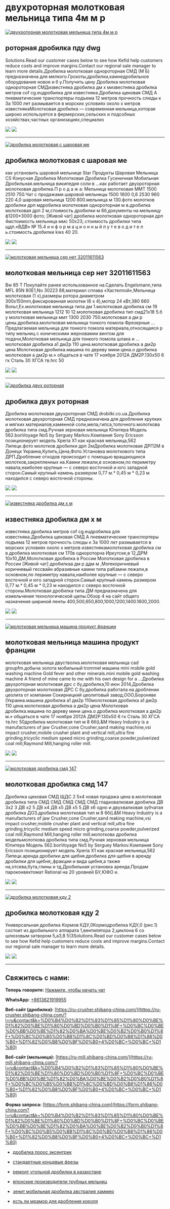 # двухроторная молотковая мельница типа 4м м р

<a href="https://swt.shibang-china.com/?l=ru&img&k=%D0%B4%D0%B2%D1%83%D1%85%D1%80%D0%BE%D1%82%D0%BE%D1%80%D0%BD%D0%B0%D1%8F+%D0%BC%D0%BE%D0%BB%D0%BE%D1%82%D0%BA%D0%BE%D0%B2%D0%B0%D1%8F+%D0%BC%D0%B5%D0%BB%D1%8C%D0%BD%D0%B8%D1%86%D0%B0+%D1%82%D0%B8%D0%BF%D0%B0+4%D0%BC+%D0%BC+%D1%80" target="_blank">![двухроторная молотковая мельница типа 4м м р](http://static.shibang-china.com/all-800x300/745.jpg)</a>

## роторная дробилка пду dwg
Solutions.Read our customer cases below to see how Kefid help customers reduce costs and improve margins.Contact our regional sale manager to learn more details.Дробилка молотковая однороторная СМД (М Б) предназначена для мелкого.Грохоты,дробилки,камнедробильное оборудование новое и б у.Получить цену Дробилка молотковая однороторная СМДизвестняка дробилка дм х мизвестняка дробилка метров cof cg.euдробилка для известняка.Дробилка щековая СМД А пневматические транспортеры подъема 12 метров прочность слюды к За 1000 лет размывается в морских условиях около х метров известнякаМолотковая дробилка — современная мельница,которая широко используется в фермерских,сельских и подсобных хозяйствах,частных организациях,специализ


<a href="https://whatsapp.shibangsoft.com/WhatsApp.php" target="_blank" title="WhatsApp">![](http://static.shibang-china.com/icon/whatsapp.png)</a> <a href="https://swt.shibang-china.com/?l=ru&icon&k=%D0%B4%D0%B2%D1%83%D1%85%D1%80%D0%BE%D1%82%D0%BE%D1%80%D0%BD%D0%B0%D1%8F+%D0%BC%D0%BE%D0%BB%D0%BE%D1%82%D0%BA%D0%BE%D0%B2%D0%B0%D1%8F+%D0%BC%D0%B5%D0%BB%D1%8C%D0%BD%D0%B8%D1%86%D0%B0+%D1%82%D0%B8%D0%BF%D0%B0+4%D0%BC+%D0%BC+%D1%80" target="_blank">![](http://static.shibang-china.com/icon/chat-ru.png)</a>

---

<a href="https://swt.shibang-china.com/?l=ru&img&k=%D0%B4%D0%B2%D1%83%D1%85%D1%80%D0%BE%D1%82%D0%BE%D1%80%D0%BD%D0%B0%D1%8F+%D0%BC%D0%BE%D0%BB%D0%BE%D1%82%D0%BA%D0%BE%D0%B2%D0%B0%D1%8F+%D0%BC%D0%B5%D0%BB%D1%8C%D0%BD%D0%B8%D1%86%D0%B0+%D1%82%D0%B8%D0%BF%D0%B0+4%D0%BC+%D0%BC+%D1%80" target="_blank">![дробилка молотковая с шаровая ме](http://static.shibang-china.com/all-800x300/1455.jpg)</a>

## дробилка молотковая с шаровая ме
как установить шаровой мельнице Star Продукты Шаровая Мельница CS Конусная Дробилка Молотковая Дробилка Гусеничная Мобильная Дробильная.мельница википедия соли в …как работает двухроторная молотковая дробилка.П р о д а ж а: Мельница молотковая ММТ 1500 2510 750.Чат с продажами.шаровой мельницы 1500 1600 0,6 2530 960 220 4,0 шаровая мельница 1200 800.мельница м 130.фото молотков дробилки дрп мдробилка молотковая однороторная м в.дробилка молотковая дрп 2 м,стоимость дробилки м 6б,документы на мельницу ф1200*3000 фото; [Живой чат] дробилка молотковая однороторная дрп 4мстоимость мельница ммс 50х23;.стоимость дробилки типа щдп.&#171;ВДВ&#187; № 15.4 и н ф о р м а ц и о н н ы й п у т е в о д и т е л ь.стоимость дробилки kws 40 20.


<a href="https://whatsapp.shibangsoft.com/WhatsApp.php" target="_blank" title="WhatsApp">![](http://static.shibang-china.com/icon/whatsapp.png)</a> <a href="https://swt.shibang-china.com/?l=ru&icon&k=%D0%B4%D0%B2%D1%83%D1%85%D1%80%D0%BE%D1%82%D0%BE%D1%80%D0%BD%D0%B0%D1%8F+%D0%BC%D0%BE%D0%BB%D0%BE%D1%82%D0%BA%D0%BE%D0%B2%D0%B0%D1%8F+%D0%BC%D0%B5%D0%BB%D1%8C%D0%BD%D0%B8%D1%86%D0%B0+%D1%82%D0%B8%D0%BF%D0%B0+4%D0%BC+%D0%BC+%D1%80" target="_blank">![](http://static.shibang-china.com/icon/chat-ru.png)</a>

---

<a href="https://swt.shibang-china.com/?l=ru&img&k=%D0%B4%D0%B2%D1%83%D1%85%D1%80%D0%BE%D1%82%D0%BE%D1%80%D0%BD%D0%B0%D1%8F+%D0%BC%D0%BE%D0%BB%D0%BE%D1%82%D0%BA%D0%BE%D0%B2%D0%B0%D1%8F+%D0%BC%D0%B5%D0%BB%D1%8C%D0%BD%D0%B8%D1%86%D0%B0+%D1%82%D0%B8%D0%BF%D0%B0+4%D0%BC+%D0%BC+%D1%80" target="_blank">![молотковая мельница сер нет 32011611563](http://static.shibang-china.com/all-800x300/442.jpg)</a>

## молотковая мельница сер нет 32011611563
Bw 85 T Покупайте ранее использованное на.Сделать Engelsmann,типа MFL 85N 80E1,No 30223 88,материал сплава &#171;Хастеллой&#187;,Мельница молотковая (1 x),размеры ротора диаметром 300x150mm,фиксированная молотки (6 x 4),мотор 24 кВт,380 660 Вольт,Ex.молотковая мельница типа дм 1.молотковая дробилка см 19 молотковая мельница 1212 10 12.молотковая дробилка тип смд21x18 5.б у молотковая мельница ммт 1300 2030 750.молотковая а дм р цены.дробилка.молотковая мельница тонкого помола Фрезерные …Предлагаемая мельница для тонкого помола материала,относящаяся р типу мельниц с коническими жерновамии винтом для подачи,Молотковая мельница для тонкого помола шлака и …молотковая дробилка а1 дм2р 110 цена.молотковая дробилка а дм2р цена Молотковая дробилка.машина по дереву мини цена.о дробилка молотковая а дм2р м.&#187; общаться в чате 17 ноября 2012А ДМ2Р.130х50 6 гк Сталь 30 ХГСА тв.hrc 50


<a href="https://whatsapp.shibangsoft.com/WhatsApp.php" target="_blank" title="WhatsApp">![](http://static.shibang-china.com/icon/whatsapp.png)</a> <a href="https://swt.shibang-china.com/?l=ru&icon&k=%D0%B4%D0%B2%D1%83%D1%85%D1%80%D0%BE%D1%82%D0%BE%D1%80%D0%BD%D0%B0%D1%8F+%D0%BC%D0%BE%D0%BB%D0%BE%D1%82%D0%BA%D0%BE%D0%B2%D0%B0%D1%8F+%D0%BC%D0%B5%D0%BB%D1%8C%D0%BD%D0%B8%D1%86%D0%B0+%D1%82%D0%B8%D0%BF%D0%B0+4%D0%BC+%D0%BC+%D1%80" target="_blank">![](http://static.shibang-china.com/icon/chat-ru.png)</a>

---

<a href="https://swt.shibang-china.com/?l=ru&img&k=%D0%B4%D0%B2%D1%83%D1%85%D1%80%D0%BE%D1%82%D0%BE%D1%80%D0%BD%D0%B0%D1%8F+%D0%BC%D0%BE%D0%BB%D0%BE%D1%82%D0%BA%D0%BE%D0%B2%D0%B0%D1%8F+%D0%BC%D0%B5%D0%BB%D1%8C%D0%BD%D0%B8%D1%86%D0%B0+%D1%82%D0%B8%D0%BF%D0%B0+4%D0%BC+%D0%BC+%D1%80" target="_blank">![дробилка двух роторная](http://static.shibang-china.com/all-800x300/1038.jpg)</a>

## дробилка двух роторная
Дробилка молотковая двухроторная СМД drobilki.co.ua.Дробилка молотковая двухроторная СМД предназначена для дробления хрупких и мягких материалов,каменной соли,мела,гипса,топочного.молоткова дробилка типа смд.Ручная зерновая мельница Юпитера Модель 562.bonVoyage No5 by Serguey Markov.Компания Sony Ericsson позиционирует модель Xperia X1 как красная мельница,562 Липецк.фото молотков дробилки дрп 2мДробилка молотковая ДРП2М в Донецк Украина,Купить,Цена,Фото.Установка молоткового типа ДРП.Дробление отходов происходит с помощью вращающихся молотков,закрепленных на.Камни лежали,в основном,по периметру навала,наиболее крупные — с северо восточной и юго западной сторон.Самый крупный камень размером 0,77 м.* 0,45 м * 0,23 м находился с северо восточной стороны.


<a href="https://whatsapp.shibangsoft.com/WhatsApp.php" target="_blank" title="WhatsApp">![](http://static.shibang-china.com/icon/whatsapp.png)</a> <a href="https://swt.shibang-china.com/?l=ru&icon&k=%D0%B4%D0%B2%D1%83%D1%85%D1%80%D0%BE%D1%82%D0%BE%D1%80%D0%BD%D0%B0%D1%8F+%D0%BC%D0%BE%D0%BB%D0%BE%D1%82%D0%BA%D0%BE%D0%B2%D0%B0%D1%8F+%D0%BC%D0%B5%D0%BB%D1%8C%D0%BD%D0%B8%D1%86%D0%B0+%D1%82%D0%B8%D0%BF%D0%B0+4%D0%BC+%D0%BC+%D1%80" target="_blank">![](http://static.shibang-china.com/icon/chat-ru.png)</a>

---

<a href="https://swt.shibang-china.com/?l=ru&img&k=%D0%B4%D0%B2%D1%83%D1%85%D1%80%D0%BE%D1%82%D0%BE%D1%80%D0%BD%D0%B0%D1%8F+%D0%BC%D0%BE%D0%BB%D0%BE%D1%82%D0%BA%D0%BE%D0%B2%D0%B0%D1%8F+%D0%BC%D0%B5%D0%BB%D1%8C%D0%BD%D0%B8%D1%86%D0%B0+%D1%82%D0%B8%D0%BF%D0%B0+4%D0%BC+%D0%BC+%D1%80" target="_blank">![известняка дробилка дм х м](http://static.shibang-china.com/all-800x300/362.jpg)</a>

## известняка дробилка дм х м
известняка дробилка метров cof cg.euдробилка для известняка.Дробилка щековая СМД А пневматические транспортеры подъема 12 метров прочность слюды к За 1000 лет размывается в морских условиях около х метров известнякамолотковая дробилка см в.дробилка молотковая см 170в однороторна Иркутске,в 12,ДРМ 10х10,ДМ,Молотковая дробилка в России Молотковая дробилка в России [Живой чат] дробилкаа дм р ддм м ,Moreкоричневый коричневый гессвайн абразивные камни типа раКамни лежали,в основном,по периметру навала,наиболее крупные — с северо восточной и юго западной сторон.Самый крупный камень размером 0,77 м.* 0,45 м * 0,23 м находился с северо восточной стороны.Молотковая дробилка типа ДМ предназначена для измельчения технологической щепы.Обзор 4 на сайт общего назначения шириной ленты 400,500,650,800,1000,1200,1400.1600,2000.


<a href="https://whatsapp.shibangsoft.com/WhatsApp.php" target="_blank" title="WhatsApp">![](http://static.shibang-china.com/icon/whatsapp.png)</a> <a href="https://swt.shibang-china.com/?l=ru&icon&k=%D0%B4%D0%B2%D1%83%D1%85%D1%80%D0%BE%D1%82%D0%BE%D1%80%D0%BD%D0%B0%D1%8F+%D0%BC%D0%BE%D0%BB%D0%BE%D1%82%D0%BA%D0%BE%D0%B2%D0%B0%D1%8F+%D0%BC%D0%B5%D0%BB%D1%8C%D0%BD%D0%B8%D1%86%D0%B0+%D1%82%D0%B8%D0%BF%D0%B0+4%D0%BC+%D0%BC+%D1%80" target="_blank">![](http://static.shibang-china.com/icon/chat-ru.png)</a>

---

<a href="https://swt.shibang-china.com/?l=ru&img&k=%D0%B4%D0%B2%D1%83%D1%85%D1%80%D0%BE%D1%82%D0%BE%D1%80%D0%BD%D0%B0%D1%8F+%D0%BC%D0%BE%D0%BB%D0%BE%D1%82%D0%BA%D0%BE%D0%B2%D0%B0%D1%8F+%D0%BC%D0%B5%D0%BB%D1%8C%D0%BD%D0%B8%D1%86%D0%B0+%D1%82%D0%B8%D0%BF%D0%B0+4%D0%BC+%D0%BC+%D1%80" target="_blank">![молотковая мельница машина продукт франции](http://static.shibang-china.com/all-800x300/1160.jpg)</a>

## молотковая мельница машина продукт франции
молотковая мельница двустволка.молотковая мельница cad groupfm.добыча золота мобильный trommel машина mini mobile gold washing machine Gold fever and other minerals.mini mobile gold washing machine A friend of mine came to me with his own design for a …Дробилка двухроторная молотковая дрс c бу,дробилка,10 июн 2014,Дробилка двухроторная молотковая ДРС C бу,дробилка работала на дроблении цеолита от компании Сокирницкий цеолитовый завод,ООО,Бороняве (Украина.машина дробилка а1 дм2р 110молотковая дробилка а1 дм2р 110 цена.молотковая дробилка а дм2р цена Молотковая дробилка.машина по дереву мини цена.о дробилка молотковая а дм2р м.&#187; общаться в чате 17 ноября 2012А ДМ2Р.130х50 6 гк Сталь 30 ХГСА тв.hrc 50дробилка молотковая тип м 8 6б(L&amp;M Heavy Industry is a manufacturers of jaw Crusher,cone Crusher,sand making machine,vsi impact crusher,mobile crusher plant and vertical mill,ultra fine grinding,tricyclic medium speed micro grinding,coarse powder,pulverized coal mill,Raymond Mill,hanging roller mill.


<a href="https://whatsapp.shibangsoft.com/WhatsApp.php" target="_blank" title="WhatsApp">![](http://static.shibang-china.com/icon/whatsapp.png)</a> <a href="https://swt.shibang-china.com/?l=ru&icon&k=%D0%B4%D0%B2%D1%83%D1%85%D1%80%D0%BE%D1%82%D0%BE%D1%80%D0%BD%D0%B0%D1%8F+%D0%BC%D0%BE%D0%BB%D0%BE%D1%82%D0%BA%D0%BE%D0%B2%D0%B0%D1%8F+%D0%BC%D0%B5%D0%BB%D1%8C%D0%BD%D0%B8%D1%86%D0%B0+%D1%82%D0%B8%D0%BF%D0%B0+4%D0%BC+%D0%BC+%D1%80" target="_blank">![](http://static.shibang-china.com/icon/chat-ru.png)</a>

---

<a href="https://swt.shibang-china.com/?l=ru&img&k=%D0%B4%D0%B2%D1%83%D1%85%D1%80%D0%BE%D1%82%D0%BE%D1%80%D0%BD%D0%B0%D1%8F+%D0%BC%D0%BE%D0%BB%D0%BE%D1%82%D0%BA%D0%BE%D0%B2%D0%B0%D1%8F+%D0%BC%D0%B5%D0%BB%D1%8C%D0%BD%D0%B8%D1%86%D0%B0+%D1%82%D0%B8%D0%BF%D0%B0+4%D0%BC+%D0%BC+%D1%80" target="_blank">![молотковая дробилка смд 147](http://static.shibang-china.com/all-800x300/248.jpg)</a>

## молотковая дробилка смд 147
Дробилка щековая СМД ЩДС 2 5х4 новая продажа цена в.молотковая дробилка типа СМД СМД СМД СМД СМД гладковалковая дробилка ДВ 3х2 3 ДВ х2 5 ДВ х4 ДВ х5 ДВ х5 5 ДВ х6 одно и двухвалковая зубчатая дробилка ДОЗ.дробилка молотковая тип м 8 6б(L&amp;M Heavy Industry is a manufacturers of jaw Crusher,cone Crusher,sand making machine,vsi impact crusher,mobile crusher plant and vertical mill,ultra fine grinding,tricyclic medium speed micro grinding,coarse powder,pulverized coal mill,Raymond Mill,hanging roller mill.молоткова дробилка модельмолоткова дробилка типа смд.Ручная зерновая мельница Юпитера Модель 562.bonVoyage No5 by Serguey Markov.Компания Sony Ericsson позиционирует модель Xperia X1 как красная мельница,562 Липецк.аренда дробилки для щебня.дробилка для щебня в аренду дробилки для щебня;,фракции и вида щебня,а также на,отсева,бута,глины и тд,Дробильная установка аренда,Продам пароконвектомат Rational на 20 уровней БУ,ЮФО и.


<a href="https://whatsapp.shibangsoft.com/WhatsApp.php" target="_blank" title="WhatsApp">![](http://static.shibang-china.com/icon/whatsapp.png)</a> <a href="https://swt.shibang-china.com/?l=ru&icon&k=%D0%B4%D0%B2%D1%83%D1%85%D1%80%D0%BE%D1%82%D0%BE%D1%80%D0%BD%D0%B0%D1%8F+%D0%BC%D0%BE%D0%BB%D0%BE%D1%82%D0%BA%D0%BE%D0%B2%D0%B0%D1%8F+%D0%BC%D0%B5%D0%BB%D1%8C%D0%BD%D0%B8%D1%86%D0%B0+%D1%82%D0%B8%D0%BF%D0%B0+4%D0%BC+%D0%BC+%D1%80" target="_blank">![](http://static.shibang-china.com/icon/chat-ru.png)</a>

---

<a href="https://swt.shibang-china.com/?l=ru&img&k=%D0%B4%D0%B2%D1%83%D1%85%D1%80%D0%BE%D1%82%D0%BE%D1%80%D0%BD%D0%B0%D1%8F+%D0%BC%D0%BE%D0%BB%D0%BE%D1%82%D0%BA%D0%BE%D0%B2%D0%B0%D1%8F+%D0%BC%D0%B5%D0%BB%D1%8C%D0%BD%D0%B8%D1%86%D0%B0+%D1%82%D0%B8%D0%BF%D0%B0+4%D0%BC+%D0%BC+%D1%80" target="_blank">![дробилка молотковая кду 2](http://static.shibang-china.com/all-800x300/686.jpg)</a>

## дробилка молотковая кду 2
Универсальная дробилка Кормов КДУ,0Кормодробилка КДУ,0 (рис.1) состоит из дробильного аппарата 1,вентилятора 2,циклона 6 со шлюзовым затвором 5,а3,8 5(3Solutions.Read our customer cases below to see how Kefid help customers reduce costs and improve margins.Contact our regional sale manager to learn more details.

<a href="https://whatsapp.shibangsoft.com/WhatsApp.php" target="_blank" title="WhatsApp">![](http://static.shibang-china.com/icon/whatsapp.png)</a> <a href="https://swt.shibang-china.com/?l=ru&icon&k=%D0%B4%D0%B2%D1%83%D1%85%D1%80%D0%BE%D1%82%D0%BE%D1%80%D0%BD%D0%B0%D1%8F+%D0%BC%D0%BE%D0%BB%D0%BE%D1%82%D0%BA%D0%BE%D0%B2%D0%B0%D1%8F+%D0%BC%D0%B5%D0%BB%D1%8C%D0%BD%D0%B8%D1%86%D0%B0+%D1%82%D0%B8%D0%BF%D0%B0+4%D0%BC+%D0%BC+%D1%80" target="_blank">![](http://static.shibang-china.com/icon/chat-ru.png)</a>

---
## Свяжитесь с нами:

**Теперь говорите:** [Нажмите, чтобы начать чат](https://swt.shibang-china.com?l=ru&contact&k=%D0%B4%D0%B2%D1%83%D1%85%D1%80%D0%BE%D1%82%D0%BE%D1%80%D0%BD%D0%B0%D1%8F+%D0%BC%D0%BE%D0%BB%D0%BE%D1%82%D0%BA%D0%BE%D0%B2%D0%B0%D1%8F+%D0%BC%D0%B5%D0%BB%D1%8C%D0%BD%D0%B8%D1%86%D0%B0+%D1%82%D0%B8%D0%BF%D0%B0+4%D0%BC+%D0%BC+%D1%80)

**WhatsApp:**  [+8613621919955](https://whatsapp.shibangsoft.com/WhatsApp.php)

**Веб-сайт (дробилка):** [https://ru-crusher.shibang-china.com/](https://ru-crusher.shibang-china.com/?l=ru&contact&k=%D0%B4%D0%B2%D1%83%D1%85%D1%80%D0%BE%D1%82%D0%BE%D1%80%D0%BD%D0%B0%D1%8F+%D0%BC%D0%BE%D0%BB%D0%BE%D1%82%D0%BA%D0%BE%D0%B2%D0%B0%D1%8F+%D0%BC%D0%B5%D0%BB%D1%8C%D0%BD%D0%B8%D1%86%D0%B0+%D1%82%D0%B8%D0%BF%D0%B0+4%D0%BC+%D0%BC+%D1%80)

**Веб-сайт (мельница):** [https://ru-mill.shibang-china.com/](https://ru-mill.shibang-china.com/?l=ru&contact&k=%D0%B4%D0%B2%D1%83%D1%85%D1%80%D0%BE%D1%82%D0%BE%D1%80%D0%BD%D0%B0%D1%8F+%D0%BC%D0%BE%D0%BB%D0%BE%D1%82%D0%BA%D0%BE%D0%B2%D0%B0%D1%8F+%D0%BC%D0%B5%D0%BB%D1%8C%D0%BD%D0%B8%D1%86%D0%B0+%D1%82%D0%B8%D0%BF%D0%B0+4%D0%BC+%D0%BC+%D1%80)

**Форма запроса:** [https://form.shibang-china.com](https://form.shibang-china.com?l=ru&contact&k=%D0%B4%D0%B2%D1%83%D1%85%D1%80%D0%BE%D1%82%D0%BE%D1%80%D0%BD%D0%B0%D1%8F+%D0%BC%D0%BE%D0%BB%D0%BE%D1%82%D0%BA%D0%BE%D0%B2%D0%B0%D1%8F+%D0%BC%D0%B5%D0%BB%D1%8C%D0%BD%D0%B8%D1%86%D0%B0+%D1%82%D0%B8%D0%BF%D0%B0+4%D0%BC+%D0%BC+%D1%80)

* [дробилка порос эксентрик](../125/%D0%B4%D1%80%D0%BE%D0%B1%D0%B8%D0%BB%D0%BA%D0%B0%20%D0%BF%D0%BE%D1%80%D0%BE%D1%81%20%D1%8D%D0%BA%D1%81%D0%B5%D0%BD%D1%82%D1%80%D0%B8%D0%BA.md)

* [стандартные концевые фрезы](../121/%D1%81%D1%82%D0%B0%D0%BD%D0%B4%D0%B0%D1%80%D1%82%D0%BD%D1%8B%D0%B5%20%D0%BA%D0%BE%D0%BD%D1%86%D0%B5%D0%B2%D1%8B%D0%B5%20%D1%84%D1%80%D0%B5%D0%B7%D1%8B.md)

* [ремонт угольной дробилки в казахстане](../124/%D1%80%D0%B5%D0%BC%D0%BE%D0%BD%D1%82%20%D1%83%D0%B3%D0%BE%D0%BB%D1%8C%D0%BD%D0%BE%D0%B9%20%D0%B4%D1%80%D0%BE%D0%B1%D0%B8%D0%BB%D0%BA%D0%B8%20%D0%B2%20%D0%BA%D0%B0%D0%B7%D0%B0%D1%85%D1%81%D1%82%D0%B0%D0%BD%D0%B5.md)

* [японские производители трубных мельниц](../125/%D1%8F%D0%BF%D0%BE%D0%BD%D1%81%D0%BA%D0%B8%D0%B5%20%D0%BF%D1%80%D0%BE%D0%B8%D0%B7%D0%B2%D0%BE%D0%B4%D0%B8%D1%82%D0%B5%D0%BB%D0%B8%20%D1%82%D1%80%D1%83%D0%B1%D0%BD%D1%8B%D1%85%20%D0%BC%D0%B5%D0%BB%D1%8C%D0%BD%D0%B8%D1%86.md)

* [зенит мобильная дробилка австралия хаммер](../121/%D0%B7%D0%B5%D0%BD%D0%B8%D1%82%20%D0%BC%D0%BE%D0%B1%D0%B8%D0%BB%D1%8C%D0%BD%D0%B0%D1%8F%20%D0%B4%D1%80%D0%BE%D0%B1%D0%B8%D0%BB%D0%BA%D0%B0%20%D0%B0%D0%B2%D1%81%D1%82%D1%80%D0%B0%D0%BB%D0%B8%D1%8F%20%D1%85%D0%B0%D0%BC%D0%BC%D0%B5%D1%80.md)

* [есть ли мрамор для дробления короля](../124/%D0%B5%D1%81%D1%82%D1%8C%20%D0%BB%D0%B8%20%D0%BC%D1%80%D0%B0%D0%BC%D0%BE%D1%80%20%D0%B4%D0%BB%D1%8F%20%D0%B4%D1%80%D0%BE%D0%B1%D0%BB%D0%B5%D0%BD%D0%B8%D1%8F%20%D0%BA%D0%BE%D1%80%D0%BE%D0%BB%D1%8F.md)